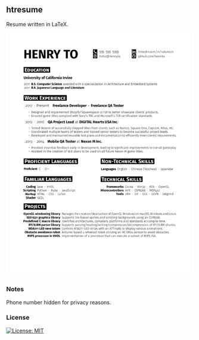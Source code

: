 ## htresume
Resume written in LaTeX.

![Resume](https://raw.githubusercontent.com/Henrito/htresume/master/htresume.png)

### Notes
Phone number hidden for privacy reasons.

### License
[![License: MIT](https://img.shields.io/badge/License-MIT-green.svg)](LICENSE)
